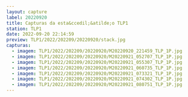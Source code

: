 ```yaml
---
layout: capture
label: 20220920
title: Capturas da esta&ccedil;&atilde;o TLP1
station: TLP1
date: 2022-09-20 22:14:59
preview: TLP1/2022/202209/20220920/stack.jpg
capturas:
  - imagem: TLP1/2022/202209/20220920/M20220920_221459_TLP_1P.jpg
  - imagem: TLP1/2022/202209/20220920/M20220921_052707_TLP_1P.jpg
  - imagem: TLP1/2022/202209/20220920/M20220921_055307_TLP_1P.jpg
  - imagem: TLP1/2022/202209/20220920/M20220921_060735_TLP_1P.jpg
  - imagem: TLP1/2022/202209/20220920/M20220921_073321_TLP_1P.jpg
  - imagem: TLP1/2022/202209/20220920/M20220921_074302_TLP_1P.jpg
  - imagem: TLP1/2022/202209/20220920/M20220921_080751_TLP_1P.jpg
---
```

